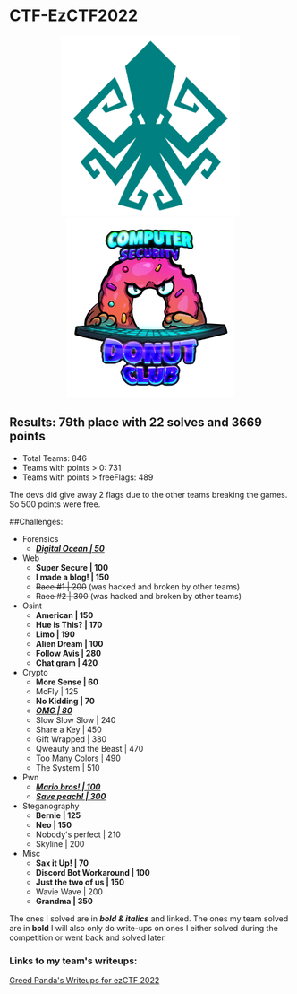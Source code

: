 # CTF-EzCTF2022

<p align="center">
<img src="https://github.com/KrakenBinary/KrakenBinary/blob/main/Images/g1016.png" width="321" height="321" />
<img src="https://github.com/KrakenBinary/KrakenBinary/blob/main/Images/donutClub.png" width="300" height="321" />
</p>


## Results: 79th place with 22 solves and 3669 points
- Total Teams: 846
- Teams with points > 0: 731
- Teams with points > freeFlags: 489

The devs did give away 2 flags due to the other teams breaking the games. So 500 points were free.

##Challenges:

- Forensics
    - [***Digital Ocean | 50***](https://github.com/KrakenBinary/CTF-EzCTF2022/blob/main/Writeups/digital_ocean.md)
- Web
    - **Super Secure | 100**
    - **I made a blog! | 150**
    - ~~Race #1 | 200~~ (was hacked and broken by other teams)
    - ~~Race #2 | 300~~ (was hacked and broken by other teams)
- Osint
    - **American | 150**
    - **Hue is This? | 170**
    - **Limo | 190**
    - **Alien Dream | 100**
    - **Follow Avis | 280**
    - **Chat  gram | 420**
- Crypto
    - **More Sense | 60**
    - McFly | 125
    - **No Kidding | 70**
    - [***OMG | 80***](https://github.com/KrakenBinary/CTF-EzCTF2022/blob/main/Writeups/omg.md)
    - Slow Slow Slow | 240
    - Share a Key | 450
    - Gift Wrapped | 380
    - Qweauty and the Beast | 470
    - Too Many Colors | 490
    - The System | 510
- Pwn
    - [***Mario bros! | 100***](https://github.com/KrakenBinary/CTF-EzCTF2022/blob/main/Writeups/mario_bros.md)
    - [***Save peach! | 300***](https://github.com/KrakenBinary/CTF-EzCTF2022/blob/main/Writeups/save_peach.md)
- Steganography
    - **Bernie | 125**
    - **Neo | 150**
    - Nobody's perfect | 210
    - Skyline | 200
- Misc
    - **Sax it Up! | 70**
    - **Discord Bot Workaround | 100**
    - **Just the two of us | 150**
    - Wavie Wave | 200
    - **Grandma | 350**

The ones I solved are in ***bold & italics*** and linked. The ones my team solved are in **bold**
I will also only do write-ups on ones I either solved during the competition or went back and solved later.

### Links to my team's writeups:
[Greed Panda's Writeups for ezCTF 2022](https://github.com/greedpanda/ez-ctf-2022)
